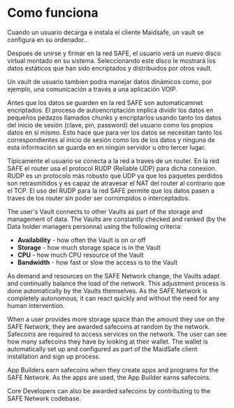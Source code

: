 # Como funciona

Cuando un usuario decarga e instala el cliente Maidsafe, un vault se configura en su ordenador..

Despues de unirse y firmar en la red SAFE, el usuarío verá un nuevo disco virtual montado en su sistema. Seleccionando este disco le mostrará los datos estáticos que han sido encriptados y distribuidos por otros vault.

Un vault de usuario tambien podra manejar datos dinámicos como, por ejemplo, una comunicación a través a una aplicación VOIP.

Antes que los datos se guarden en la red SAFE son automaticamnet encriptados. El proceso de autoencriptación implica dividir los datos en pequeños pedazos llamados chunks y encriptarlos usando tanto los datos del inicio de sesión (clave, pin, password) del usuario como los propios datos en sí mismo. Esto hace que para ver los datos se necesitan tanto los correspondientes al inicio de sesión como los de los datos y ninguna de esta información se guarda en en ningún servidor u otro tercer lugar.

Típicamente el usuario se conecta a la red a traves de un router. En la red SAFE el router usa el protocol RUDP (Reliable UDP) para dicha conexion. RUDP es un protocolo más robusto que UDP ya que los paquetes perdidos son retrasmitidos y es capaz de atravesar el NAT del router al contrario que el TCP. El uso del RUDP para la red SAFE permite que los datos pasen a traves de los router sin poder ser corrompidos o interceptados.

The user's Vault connects to other Vaults as part of the storage and management of data. The Vaults are constantly checked and ranked (by the Data holder managers personna) using the following criteria:

* **Availability** - how often the Vault is on or off
* **Storage** - how much storage space is in the Vault
* **CPU** - how much CPU resource of the Vault
* **Bandwidth** - how fast or slow the access is to the Vault

As demand and resources on the SAFE Network change, the Vaults adapt and continually balance the load of the network. This adjustment process is done automatically by the Vaults themselves. As the SAFE Network is completely autonomous, it can react quickly and without the need for any human intervention.

When a user provides more storage space than the amount they use on the SAFE Network, they are awarded safecoins at random by the network. Safecoins are required to access services on the network. The user can see how many safecoins they have by looking at their wallet. The wallet is automatically set up and configured as part of the MaidSafe client installation and sign up process.

App Builders earn safecoins when they create apps and programs for the SAFE Network. As the apps are used, the App Builder earns safecoins.

Core Developers can also be awarded safecoins by contributing to the SAFE Network codebase.

